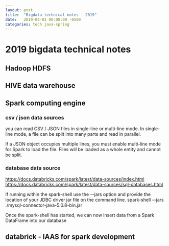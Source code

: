 ```yaml
---
layout: post
title:  "Bigdata technical notes - 2019"
date:   2019-04-01 00:00:00 -0500
categories: tech java-spring
---
```


# 2019 bigdata technical notes #

## Hadoop HDFS

## HIVE data warehouse

## Spark computing engine

### csv / json data sources

you can read CSV / JSON files in single-line or multi-line mode. In single-line mode, a file can be split into many parts and read in parallel.

If a JSON object occupies multiple lines, you must enable multi-line mode for Spark to load the file. Files will be loaded as a whole entity and cannot be split.

### database data source

https://docs.databricks.com/spark/latest/data-sources/index.html
https://docs.databricks.com/spark/latest/data-sources/sql-databases.html

If running within the spark-shell use the --jars option and provide the location of your JDBC driver jar file on the command line.
spark-shell --jars ./mysql-connector-java-5.0.8-bin.jar

Once the spark-shell has started, we can now insert data from a Spark DataFrame into our database

## databrick - IAAS for spark development	